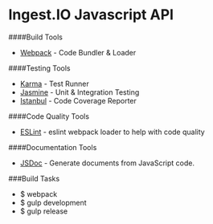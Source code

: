 # Ingest.IO Javascript API

####Build Tools
* [Webpack](http://webpack.github.io/) - Code Bundler & Loader

####Testing Tools
* [Karma](http://karma-runner.github.io/) - Test Runner
* [Jasmine](http://jasmine.github.io/2.3/introduction.html) - Unit & Integration Testing
* [Istanbul](https://gotwarlost.github.io/istanbul/) - Code Coverage Reporter

####Code Quality Tools
* [ESLint](http://usejsdoc.org/) - eslint webpack loader to help with code quality

####Documentation Tools
* [JSDoc](https://esdoc.org/) - Generate documents from JavaScript code.

###Build Tasks
* $ webpack
* $ gulp development
* $ gulp release




